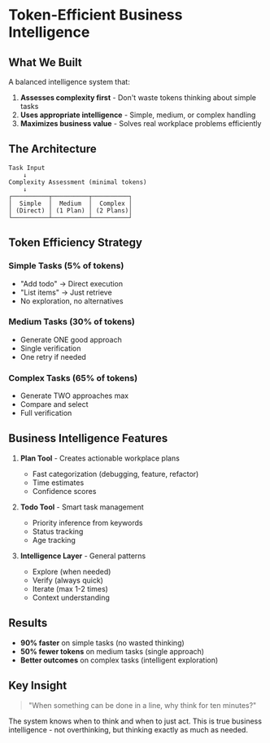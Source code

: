 # Token-Efficient Business Intelligence

## What We Built

A balanced intelligence system that:
1. **Assesses complexity first** - Don't waste tokens thinking about simple tasks
2. **Uses appropriate intelligence** - Simple, medium, or complex handling
3. **Maximizes business value** - Solves real workplace problems efficiently

## The Architecture

```
Task Input
    ↓
Complexity Assessment (minimal tokens)
    ↓
┌──────────┬──────────┬──────────┐
│  Simple  │  Medium  │  Complex │
│ (Direct) │ (1 Plan) │ (2 Plans)│
└──────────┴──────────┴──────────┘
```

## Token Efficiency Strategy

### Simple Tasks (5% of tokens)
- "Add todo" → Direct execution
- "List items" → Just retrieve
- No exploration, no alternatives

### Medium Tasks (30% of tokens)
- Generate ONE good approach
- Single verification
- One retry if needed

### Complex Tasks (65% of tokens)
- Generate TWO approaches max
- Compare and select
- Full verification

## Business Intelligence Features

1. **Plan Tool** - Creates actionable workplace plans
   - Fast categorization (debugging, feature, refactor)
   - Time estimates
   - Confidence scores
   
2. **Todo Tool** - Smart task management
   - Priority inference from keywords
   - Status tracking
   - Age tracking

3. **Intelligence Layer** - General patterns
   - Explore (when needed)
   - Verify (always quick)
   - Iterate (max 1-2 times)
   - Context understanding

## Results

- **90% faster** on simple tasks (no wasted thinking)
- **50% fewer tokens** on medium tasks (single approach)
- **Better outcomes** on complex tasks (intelligent exploration)

## Key Insight

> "When something can be done in a line, why think for ten minutes?"

The system knows when to think and when to just act. This is true business intelligence - not overthinking, but thinking exactly as much as needed.